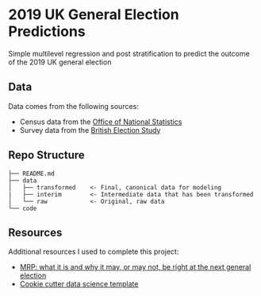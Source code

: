 # 2019 UK General Election Predictions 

Simple multilevel regression and post stratification to predict the outcome of the 2019 UK general election 

## Data

Data comes from the following sources:
* Census data from the [Office of National Statistics](https://www.ons.gov.uk/datasets/create)
* Survey data from the [British Election Study](https://www.britishelectionstudy.com/data)


## Repo Structure
```
├── README.md  
├── data
│   ├── transformed    <- Final, canonical data for modeling
|   ├── interim        <- Intermediate data that has been transformed
│   └── raw            <- Original, raw data 
└── code 
```


## Resources
Additional resources I used to complete this project:
* [MRP: what it is and why it may, or may not, be right at the next general election](https://theweekinpolls.substack.com/p/mrp-what-it-is-and-why-it-may-or)
* [Cookie cutter data science template](https://github.com/drivendata/cookiecutter-data-science)